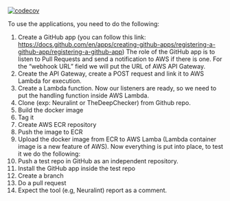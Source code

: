 [![codecov](https://codecov.io/github/Ghassen-Da/refactored_DC/branch/master/graph/badge.svg?token=dnJUYLKKHx)](https://codecov.io/github/Ghassen-Da/refactored_DC)

To use the applications, you need to do the following:
1.	Create a GitHub app (you can follow this link: https://docs.github.com/en/apps/creating-github-apps/registering-a-github-app/registering-a-github-app)
The role of the GitHub app is to listen to Pull Requests and send a notification to AWS if there is one.
For the “webhook URL” field we will put the URL of AWS API Gateway.
2.	Create the API Gateway, create a POST request and link it to AWS Lambda for execution.
3.	Create a Lambda function.
Now our listeners are ready, so we need to put the handling function inside AWS Lambda.
4.	Clone (exp: Neuralint or TheDeepChecker) from Github repo.
5.	Build the docker image
6.	Tag it
7.	Create AWS ECR repository
8.	Push the image to ECR
9.	Upload the docker image from ECR to AWS Lamba (Lambda container image is a new feature of AWS).
Now everything is put into place, to test it we do the following:
10.	Push a test repo in GitHub as an independent repository.
11.	Install the GitHub app inside the test repo 
12.	Create a branch
13.	Do a pull request
14.	Expect the tool (e.g, Neuralint) report as a comment.
